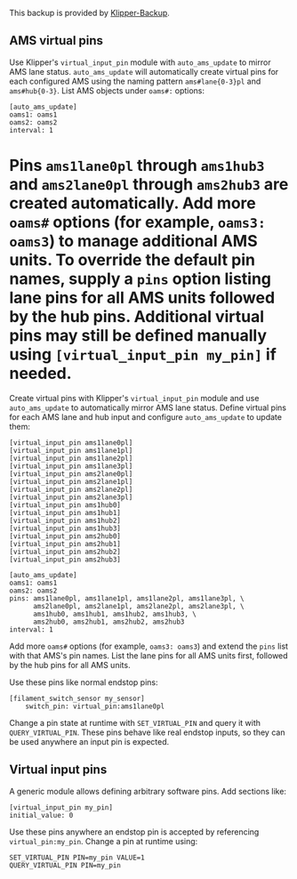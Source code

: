 

This backup is provided by [Klipper-Backup](https://github.com/Staubgeborener/klipper-backup).

## AMS virtual pins


Use Klipper's `virtual_input_pin` module with `auto_ams_update` to
mirror AMS lane status. `auto_ams_update` will automatically create
virtual pins for each configured AMS using the naming pattern
`ams#lane{0-3}pl` and `ams#hub{0-3}`. List AMS objects under
`oams#:` options:

```
[auto_ams_update]
oams1: oams1
oams2: oams2
interval: 1
```

Pins `ams1lane0pl` through `ams1hub3` and `ams2lane0pl` through
`ams2hub3` are created automatically. Add more `oams#` options (for
example, `oams3: oams3`) to manage additional AMS units. To override the
default pin names, supply a `pins` option listing lane pins for all AMS
units followed by the hub pins. Additional virtual pins may still be
defined manually using `[virtual_input_pin my_pin]` if needed.
=======
Create virtual pins with Klipper's `virtual_input_pin` module and use
`auto_ams_update` to automatically mirror AMS lane status. Define
virtual pins for each AMS lane and hub input and configure
`auto_ams_update` to update them:

```
[virtual_input_pin ams1lane0pl]
[virtual_input_pin ams1lane1pl]
[virtual_input_pin ams1lane2pl]
[virtual_input_pin ams1lane3pl]
[virtual_input_pin ams2lane0pl]
[virtual_input_pin ams2lane1pl]
[virtual_input_pin ams2lane2pl]
[virtual_input_pin ams2lane3pl]
[virtual_input_pin ams1hub0]
[virtual_input_pin ams1hub1]
[virtual_input_pin ams1hub2]
[virtual_input_pin ams1hub3]
[virtual_input_pin ams2hub0]
[virtual_input_pin ams2hub1]
[virtual_input_pin ams2hub2]
[virtual_input_pin ams2hub3]

[auto_ams_update]
oams1: oams1
oams2: oams2
pins: ams1lane0pl, ams1lane1pl, ams1lane2pl, ams1lane3pl, \
      ams2lane0pl, ams2lane1pl, ams2lane2pl, ams2lane3pl, \
      ams1hub0, ams1hub1, ams1hub2, ams1hub3, \
      ams2hub0, ams2hub1, ams2hub2, ams2hub3
interval: 1
```

Add more `oams#` options (for example, `oams3: oams3`) and extend the
`pins` list with that AMS's pin names. List the lane pins for all AMS
units first, followed by the hub pins for all AMS units.


Use these pins like normal endstop pins:

```
[filament_switch_sensor my_sensor]
    switch_pin: virtual_pin:ams1lane0pl
```

Change a pin state at runtime with `SET_VIRTUAL_PIN` and query it with
`QUERY_VIRTUAL_PIN`. These pins behave like real endstop inputs, so they
can be used anywhere an input pin is expected.

## Virtual input pins

A generic module allows defining arbitrary software pins. Add sections like:

```
[virtual_input_pin my_pin]
initial_value: 0
```

Use these pins anywhere an endstop pin is accepted by referencing
`virtual_pin:my_pin`. Change a pin at runtime using:

```
SET_VIRTUAL_PIN PIN=my_pin VALUE=1
QUERY_VIRTUAL_PIN PIN=my_pin
